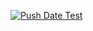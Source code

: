 [![Push Date Test](https://github.com/justnewkalmar/hello_app/actions/workflows/main.yaml/badge.svg)](https://github.com/justnewkalmar/hello_app/actions/workflows/main.yaml)
